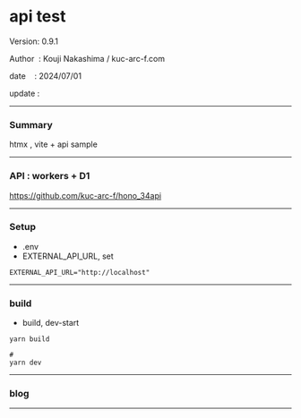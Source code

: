 ﻿# api test

 Version: 0.9.1

 Author  : Kouji Nakashima / kuc-arc-f.com

 date    : 2024/07/01 

 update  :

***
### Summary

htmx , vite + api sample

***
### API : workers + D1

https://github.com/kuc-arc-f/hono_34api

***
### Setup

* .env
* EXTERNAL_API_URL, set

```
EXTERNAL_API_URL="http://localhost"
```
***
### build

* build, dev-start

```
yarn build

#
yarn dev
```
***
### blog 

***


